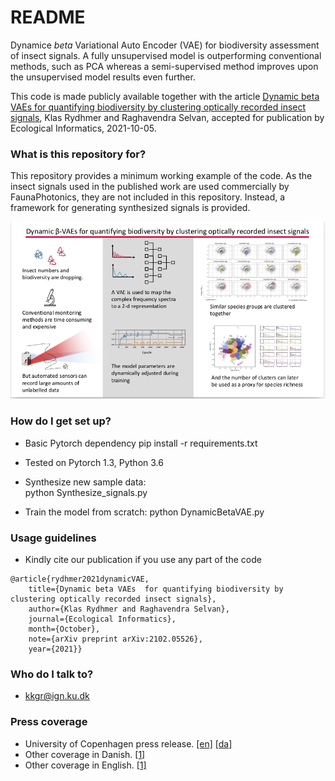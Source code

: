 # README #
Dynamice _beta_ Variational Auto Encoder (VAE) for biodiversity assessment of insect signals. 
A fully unsupervised model is outperforming conventional methods, such as PCA whereas a semi-supervised method improves upon the unsupervised model results even further.

This code is made publicly available together with the article 
[Dynamic beta VAEs  for quantifying biodiversity by clustering optically recorded insect signals](https://arxiv.org/abs/2102.05526), Klas Rydhmer and Raghavendra Selvan, accepted for publication by Ecological Informatics, 2021-10-05.

### What is this repository for? ###

This repository provides a minimum working example of the code. As the insect signals used in the published work are used commercially by FaunaPhotonics, they are not included in this repository. Instead, a framework for generating synthesized signals is provided.

![dynamicBetaVAE](abstract.png)

### How do I get set up? ###

* Basic Pytorch dependency
pip install -r requirements.txt

* Tested on Pytorch 1.3, Python 3.6 

* Synthesize new sample data:  
python Synthesize_signals.py

* Train the model from scratch: 
python DynamicBetaVAE.py

### Usage guidelines ###

* Kindly cite our publication if you use any part of the code
```
@article{rydhmer2021dynamicVAE,
 	title={Dynamic beta VAEs  for quantifying biodiversity by clustering optically recorded insect signals},
	author={Klas Rydhmer and Raghavendra Selvan},
	journal={Ecological Informatics},
	month={October},
 	note={arXiv preprint arXiv:2102.05526},
	year={2021}}
```

### Who do I talk to? ###

* kkgr@ign.ku.dk

### Press coverage
* University of Copenhagen press release. [[en]](https://science.ku.dk/english/press/news/2022/insect-wingbeats-will-help-quantify-biodiversity/) [[da]](https://science.ku.dk/presse/nyhedsarkiv/2022/insekters-vingeslag-skal-fortaelle-os-hvordan-det-gaar-med-biodiversiteten/) 
* Other coverage in Danish. [[1]](https://videnskab.dk/teknologi-innovation/ny-dansk-opfindelse-insekters-vingeslag-kan-bruges-til-at-overvaage)
* Other coverage in English. [[1]](https://cphpost.dk/?p=131520)




